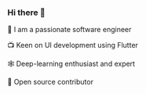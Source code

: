 ### Hi there 👋

🎯 I am a passionate software engineer

📺 Keen on UI development using Flutter

🕸 Deep-learning enthusiast and expert

🚀 Open source contributor
